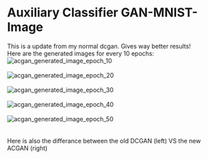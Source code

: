 # Auxiliary Classifier GAN-MNIST-Image
This is a update from my normal dcgan. Gives way better results!
<br/>
Here are the generated images for every 10 epochs:
<br/>
![acgan_generated_image_epoch_10](https://user-images.githubusercontent.com/57365322/113937936-3020b480-97fa-11eb-8afa-b0995534ac8c.png)
<br/>
<br/>
![acgan_generated_image_epoch_20](https://user-images.githubusercontent.com/57365322/113937937-30b94b00-97fa-11eb-8254-3c6f8981165f.png)
<br/>
<br/>
![acgan_generated_image_epoch_30](https://user-images.githubusercontent.com/57365322/113937930-2eef8780-97fa-11eb-8a9b-1e90a5c4f7ad.png)
<br/>
<br/>
![acgan_generated_image_epoch_40](https://user-images.githubusercontent.com/57365322/113937933-2f881e00-97fa-11eb-9628-c3bb34441ade.png)
<br/>
<br/>
![acgan_generated_image_epoch_50](https://user-images.githubusercontent.com/57365322/113937934-3020b480-97fa-11eb-973c-a125494477d2.png)
<br/>
<br/>
<br/>
Here is also the differance between the old DCGAN (left) VS the new ACGAN (right)
